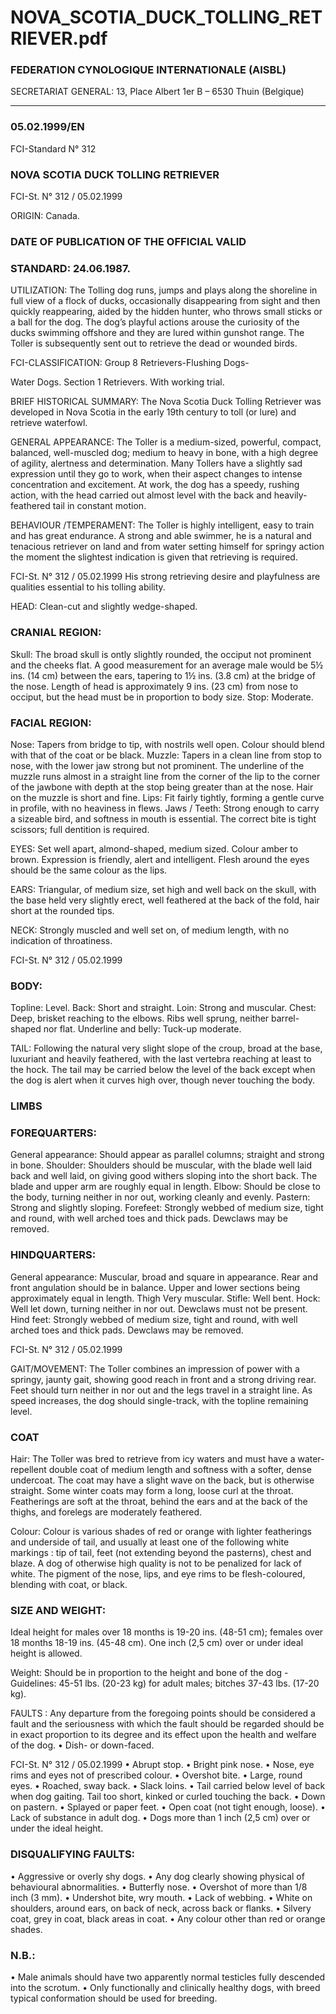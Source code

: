 # NOVA_SCOTIA_DUCK_TOLLING_RETRIEVER.pdf


### FEDERATION CYNOLOGIQUE INTERNATIONALE (AISBL)


SECRETARIAT GENERAL: 13, Place Albert 1er  B – 6530 Thuin (Belgique)
______________________________________________________________________________

### 05.02.1999/EN



FCI-Standard N° 312

### NOVA SCOTIA DUCK TOLLING RETRIEVER




FCI-St. N° 312  / 05.02.1999

ORIGIN: Canada.

### DATE OF PUBLICATION OF THE OFFICIAL VALID



### STANDARD: 24.06.1987.



UTILIZATION: The Tolling dog runs, jumps and plays along the
shoreline in full view of a flock of ducks, occasionally disappearing
from sight and then quickly reappearing, aided by the hidden hunter,
who throws small sticks or a ball for the dog.  The dog’s playful
actions arouse the curiosity of the ducks swimming offshore and they
are lured within gunshot range.  The Toller is subsequently sent out
to retrieve the dead or wounded birds.

FCI-CLASSIFICATION:   Group  8 Retrievers-Flushing Dogs-



Water Dogs.
Section 1
Retrievers.
With working trial.

BRIEF HISTORICAL SUMMARY:  The Nova Scotia Duck
Tolling Retriever was developed in Nova Scotia in the early 19th
century to toll (or lure) and retrieve waterfowl.

GENERAL APPEARANCE: The Toller is a medium-sized,
powerful, compact, balanced, well-muscled dog; medium to heavy in
bone, with a high degree of agility, alertness and determination.
Many Tollers have a slightly sad expression until they go to work,
when their aspect changes to intense concentration and excitement.
At work, the dog has a speedy, rushing action, with the head carried
out almost level with the back and heavily-feathered tail in constant
motion.

BEHAVIOUR /TEMPERAMENT: The Toller is highly intelligent,
easy to train and has great endurance.  A strong and able swimmer,
he is a natural and tenacious retriever on land and from water setting
himself for springy action the moment the slightest indication is
given that retrieving is required.



FCI-St. N° 312  / 05.02.1999
His strong retrieving desire and playfulness are qualities essential to
his tolling ability.

HEAD: Clean-cut and slightly wedge-shaped.

### CRANIAL REGION:


Skull: The broad skull is ontly slightly rounded, the occiput not
prominent and the cheeks flat.  A good measurement for an average
male would be 5½ ins.  (14 cm) between the ears, tapering to 1½ ins.
(3.8 cm) at the bridge of the nose.  Length of head is approximately 9
ins.  (23 cm) from nose to occiput, but the head must be in proportion
to body size.
Stop: Moderate.

### FACIAL REGION:


Nose: Tapers from bridge to tip, with nostrils well open.  Colour
should blend with that of the coat or be black.
Muzzle: Tapers in a clean line from stop to nose, with the lower jaw
strong but not prominent.  The underline of the muzzle runs almost
in a straight line from the corner of the lip to the corner of the jawbone with depth at the stop being greater than at the nose.  Hair on
the muzzle is short and fine.
Lips: Fit fairly tightly, forming a gentle curve in profile, with no
heaviness in flews.
Jaws / Teeth: Strong enough to carry a sizeable bird, and softness in
mouth is essential. The correct bite is tight scissors; full dentition is
required.

EYES: Set well apart, almond-shaped, medium sized.  Colour amber
to brown.  Expression is friendly, alert and intelligent.  Flesh around
the eyes should be the same colour as the lips.

EARS: Triangular, of medium size, set high and well back on the
skull, with the base held very slightly erect, well feathered at the
back of the fold, hair short at the rounded tips.

NECK: Strongly muscled and well set on, of medium length, with
no indication of throatiness.


FCI-St. N° 312  / 05.02.1999


### BODY:


Topline: Level.
Back: Short and straight.
Loin: Strong and muscular.
Chest: Deep, brisket reaching to the elbows. Ribs well sprung,
neither barrel-shaped nor flat.
Underline and belly: Tuck-up moderate.

TAIL: Following the natural very slight slope of the croup, broad at
the base, luxuriant and heavily feathered, with the last vertebra
reaching at least to the hock.  The tail may be carried below the level
of the back except when the dog is alert when it curves high over,
though never touching the body.

### LIMBS



### FOREQUARTERS:


General appearance: Should appear as parallel columns; straight and
strong in bone.
Shoulder: Shoulders should be muscular, with the blade well laid
back and well laid, on giving good withers sloping into the short
back.  The blade and upper arm are roughly equal in length.
Elbow: Should be close to the body, turning neither in nor out,
working cleanly and evenly.
Pastern: Strong and slightly sloping.
Forefeet: Strongly webbed of medium size, tight and round, with
well arched toes and thick pads.  Dewclaws may be removed.

### HINDQUARTERS:


General appearance: Muscular, broad and square in appearance.
Rear and front angulation should be in balance.  Upper and lower
sections being approximately equal in length.
Thigh Very muscular.
Stifle: Well bent.
Hock: Well let down, turning neither in nor out.  Dewclaws must not
be present.
Hind feet: Strongly webbed of medium size, tight and round, with
well arched toes and thick pads.  Dewclaws may be removed.


FCI-St. N° 312  / 05.02.1999

GAIT/MOVEMENT:  The Toller combines an impression of power
with a springy, jaunty gait, showing good reach in front and a strong
driving rear.
Feet should turn neither in nor out and the legs travel in a straight
line.  As speed increases, the dog should single-track, with the
topline remaining level.

### COAT


Hair: The Toller was bred to retrieve from icy waters and must have
a water-repellent double coat of medium length and softness with a
softer, dense undercoat.  The coat may have a slight wave on the
back, but is otherwise straight.  Some winter coats may form a long,
loose curl at the throat. Featherings are soft at the throat, behind the
ears and at the back of the thighs, and forelegs are moderately
feathered.

Colour: Colour is various shades of red or orange with lighter
featherings and underside of tail, and usually at least one of the
following white markings : tip of tail, feet (not extending beyond the
pasterns), chest and blaze.  A dog of otherwise high quality is not to
be penalized for lack of white.  The pigment of the nose, lips, and
eye rims to be flesh-coloured, blending with coat, or black.

### SIZE AND WEIGHT:


Ideal height for males    over 18 months is  19-20 ins.  (48-51 cm);
females over 18 months    18-19 ins.  (45-48 cm).
One inch (2,5 cm) over or under ideal height is allowed.

Weight:  Should be in proportion to the height and bone of the dog -
Guidelines: 45-51 lbs.  (20-23 kg) for adult males; bitches 37-43 lbs.
(17-20 kg).

FAULTS : Any departure from the foregoing points should be
considered a fault and the seriousness with which the fault should be
regarded should be in exact proportion to its degree and its effect
upon the health and welfare of the dog.
• Dish- or down-faced.


FCI-St. N° 312  / 05.02.1999
• Abrupt stop.
• Bright pink nose.
• Nose, eye rims and eyes not of prescribed colour.
• Overshot bite.
• Large, round eyes.
• Roached, sway back.
• Slack loins.
• Tail carried below level of back when dog gaiting.  Tail too short,
kinked or curled touching the back.
• Down on pastern.
• Splayed or paper feet.
• Open coat (not tight enough, loose).
• Lack of substance in adult dog.
• Dogs more than 1 inch (2,5 cm) over or under the ideal height.

### DISQUALIFYING FAULTS:


• Aggressive or overly shy dogs.
• Any dog clearly showing physical of behavioural abnormalities.
• Butterfly nose.
• Overshot of more than 1/8 inch (3 mm).
• Undershot bite, wry mouth.
• Lack of webbing.
• White on shoulders, around ears, on back of neck, across back or
flanks.
• Silvery coat, grey in coat, black areas in coat.
• Any colour other than red or orange shades.

### N.B.:


• Male animals should have two apparently normal testicles fully
descended into the scrotum.
• Only functionally and clinically healthy dogs, with breed typical
conformation should be used for breeding.






